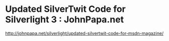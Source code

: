 <!--
id: 205614538
link: http://kevinisom.info/post/205614538/updated-silvertwit-code-for-silverlight-3
slug: updated-silvertwit-code-for-silverlight-3
date: Tue Oct 06 2009 17:04:39 GMT+1300 (NZDT)
raw: {"blog_name":"kevinisom","id":205614538,"post_url":"http://kevinisom.info/post/205614538/updated-silvertwit-code-for-silverlight-3","slug":"updated-silvertwit-code-for-silverlight-3","type":"link","date":"2009-10-06 04:04:39 GMT","timestamp":1254801879,"state":"published","format":"html","reblog_key":"1aNfB7Qe","tags":[],"short_url":"http://tmblr.co/Zw68YyCGMtA","highlighted":[],"feed_item":"http://johnpapa.net/silverlight/updated-silvertwit-code-for-msdn-magazine/","from_feed_id":"650234","note_count":0,"title":"Updated SilverTwit Code for Silverlight 3 : JohnPapa.net","url":"http://johnpapa.net/silverlight/updated-silvertwit-code-for-msdn-magazine/","description":""}
publish: 2009-10-06
tags: 
title: Updated SilverTwit Code for Silverlight 3 : JohnPapa.net
-->


Updated SilverTwit Code for Silverlight 3 : JohnPapa.net
========================================================

<http://johnpapa.net/silverlight/updated-silvertwit-code-for-msdn-magazine/>

